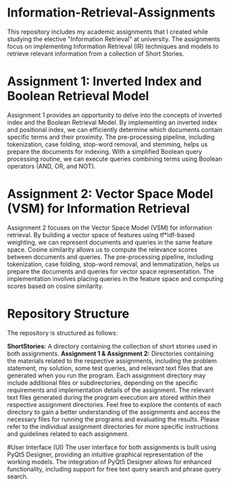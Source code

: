 # Information-Retrieval-Assignments
This repository includes my academic assignments that I created while studying the elective "Information Retrieval" at university. The assignments focus on implementing Information Retrieval (IR) techniques and models to retrieve relevant information from a collection of Short Stories.

# Assignment 1: Inverted Index and Boolean Retrieval Model
Assignment 1 provides an opportunity to delve into the concepts of inverted index and the Boolean Retrieval Model. By implementing an inverted index and positional index, we can efficiently determine which documents contain specific terms and their proximity. The pre-processing pipeline, including tokenization, case folding, stop-word removal, and stemming, helps us prepare the documents for indexing. With a simplified Boolean query processing routine, we can execute queries combining terms using Boolean operators (AND, OR, and NOT).

# Assignment 2: Vector Space Model (VSM) for Information Retrieval
Assignment 2 focuses on the Vector Space Model (VSM) for information retrieval. By building a vector space of features using tf*idf-based weighting, we can represent documents and queries in the same feature space. Cosine similarity allows us to compute the relevance scores between documents and queries. The pre-processing pipeline, including tokenization, case folding, stop-word removal, and lemmatization, helps us prepare the documents and queries for vector space representation. The implementation involves placing queries in the feature space and computing scores based on cosine similarity.

# Repository Structure
The repository is structured as follows:

**ShortStories:** A directory containing the collection of short stories used in both assignments.
**Assignment 1 & Assignment 2:** Directories containing the materials related to the respective assignments, including the problem statement, my solution, some test queries, and relevant text files that are generated when you run the program.
Each assignment directory may include additional files or subdirectories, depending on the specific requirements and implementation details of the assignment. The relevant text files generated during the program execution are stored within their respective assignment directories.
Feel free to explore the contents of each directory to gain a better understanding of the assignments and access the necessary files for running the programs and evaluating the results.
Please refer to the individual assignment directories for more specific instructions and guidelines related to each assignment.


#User Interface (UI)
The user interface for both assignments is built using PyQt5 Designer, providing an intuitive graphical representation of the working models. The integration of PyQt5 Designer allows for enhanced functionality, including support for free text query search and phrase query search.
